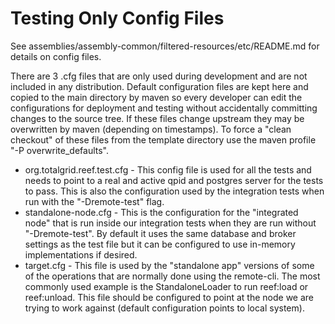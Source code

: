 # Testing Only Config Files #

See assemblies/assembly-common/filtered-resources/etc/README.md for details on config files.

There are 3 .cfg files that are only used during development and are not included in any distribution. Default configuration
files are kept here and copied to the main directory by maven so every developer can edit the configurations for
deployment and testing without accidentally committing changes to the source tree. If these files change upstream they
may be overwritten by maven (depending on timestamps). To force a "clean checkout" of these files from the template
directory use the maven profile "-P overwrite_defaults".

* org.totalgrid.reef.test.cfg - This config file is used for all the tests and needs to point to a real and active
  qpid and postgres server for the tests to pass. This is also the configuration used by the integration tests when
  run with the "-Dremote-test" flag.
* standalone-node.cfg - This is the configuration for the "integrated node" that is run inside our integration tests
  when they are run without "-Dremote-test". By default it uses the same database and broker settings as the test file
  but it can be configured to use in-memory implementations if desired.
* target.cfg - This file is used by the "standalone app" versions of some of the operations that are normally done using
  the remote-cli. The most commonly used example is the StandaloneLoader to run reef:load or reef:unload. This file
  should be configured to point at the node we are trying to work against (default configuration points to local system).